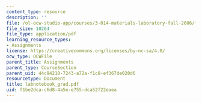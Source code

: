 ```yaml
---
content_type: resource
description: ''
file: /ol-ocw-studio-app/courses/3-014-materials-laboratory-fall-2006/f1be2dcac6d84a5ee755dca52f22eaea_labnotebook_grad.pdf
file_size: 10264
file_type: application/pdf
learning_resource_types:
- Assignments
license: https://creativecommons.org/licenses/by-nc-sa/4.0/
ocw_type: OCWFile
parent_title: Assignments
parent_type: CourseSection
parent_uid: 44c94210-7243-a72a-f1c8-ef367de020d6
resourcetype: Document
title: labnotebook_grad.pdf
uid: f1be2dca-c6d8-4a5e-e755-dca52f22eaea
---
```

